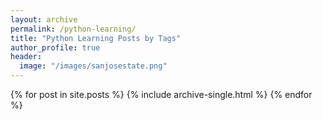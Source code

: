 ```yaml
---
layout: archive
permalink: /python-learning/
title: "Python Learning Posts by Tags"
author_profile: true
header:
  image: "/images/sanjosestate.png"
---
```


{% for post in site.posts %}
    {% include archive-single.html %}
{% endfor %}
